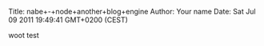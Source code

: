 Title: nabe+-+node+another+blog+engine
Author: Your name
Date: Sat Jul 09 2011 19:49:41 GMT+0200 (CEST)

woot test